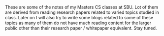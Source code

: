 These are some of the notes of my Masters CS classes at SBU. Lot of them are derived from reading research papers related to varied topics studied in class. Later on I will also try to write some blogs related to some of these topics as many of them do not have much reading content for the larger public other than their research paper / whitepaper equivalent. Stay tuned.